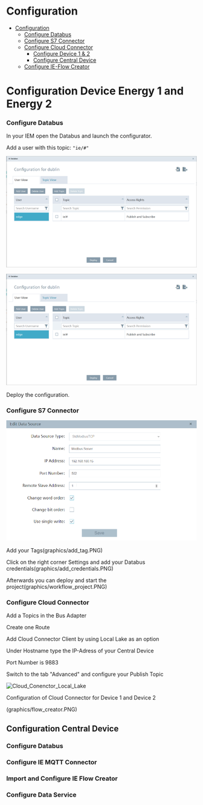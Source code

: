 # Configuration

- [Configuration](#configuration)
    - [Configure Databus](#configure-databus)
    - [Configure S7 Connector](#configure-s7connector)
    - [Configure Cloud Connector ](#configure-cloudconnector)
      - [Configure Device 1 & 2](#configure-cloudconnector-send-data)
      - [Configure Central Device](#configure-central-get-data)
    - [Configure IE-Flow Creator](#ie-flow-creator)
   
# Configuration Device Energy 1 and Energy 2 

### Configure Databus

In your IEM open the Databus and launch the configurator.

Add a user with this topic:
`"ie/#"`

![ie_databus_user](docs/graphics/IE_Databus.PNG)

![ie_databus](docs/graphics/IE_Databus.PNG)

Deploy the configuration.

### Configure S7 Connector

![](graphics/add_data_source.PNG)

Add your Tags(graphics/add_tag.PNG) 

Click on the right corner Settings and add your Databus credentials(graphics/add_credentials.PNG)

Afterwards you can deploy and start the project(graphics/workflow_project.PNG)


### Configure Cloud Connector 

Add a Topics in the Bus Adapter

Create one Route

Add Cloud Connector Client by using Local Lake as an option

Under Hostname type the IP-Adress of your Central Device

Port Number is 9883 

Switch to the tab "Advanced" and configure your Publish Topic

![Cloud_Conenctor_Local_Lake](graphics/.PNG)


Configuration of Cloud Connector for Device 1 and Device 2 

(graphics/flow_creator.PNG)

## Configuration Central Device 


### Configure Databus

### 

### Configure IE MQTT Connector

### Import and Configure IE Flow Creator

### Configure Data Service

